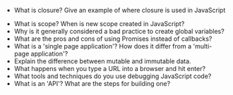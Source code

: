 - What is closure? Give an example of where closure is used in JavaScript
<!-- - how do javascript constructor and prototypes work? -->
- What is scope? When is new scope created in JavaScript?
- Why is it generally considered a bad practice to create global variables?
- What are the pros and cons of using Promises instead of callbacks?
- What is a 'single page application'? How does it differ from a 'multi-page application'?
- Explain the difference between mutable and immutable data.
- What happens when you type a URL into a browser and hit enter?
- What tools and techniques do you use debugging JavaScript code?
- What is an 'API'? What are the steps for building one?
